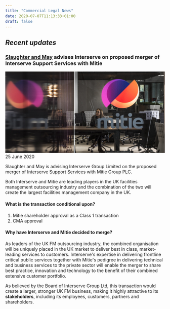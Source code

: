 ```yaml
---
title: "Commercial Legal News"
date: 2020-07-07T11:13:33+01:00
draft: false
---
```


## *Recent updates*

### [Slaughter and May](https://www.slaughterandmay.com/) advises Interserve on proposed merger of Interserve Support Services with Mitie
![mitie](mitie.jpg)
25 June 2020

Slaughter and May is advising Interserve Group Limited on the proposed merger of Interserve Support Services with Mitie Group PLC. 

Both Interserve and Mitie are leading players in the UK facilities management outsourcing industry and the combination of the two will create the largest facilities management company in the UK. 

#### What is the transaction conditional upon?
1. Mitie shareholder approval as a Class 1 transaction
2. CMA approval

#### Why have Interserve and Mitie decided to merge?
As leaders of the UK FM outsourcing industry, the combined organisation will be uniquely placed in the UK market to deliver best in class, market-leading services to customers. Interserve's expertise in delivering frontline critical public services together with Mitie's pedigree in delivering  technical and business services to the private sector will  enable the merger to share best practice, innovation and technology to the benefit of their combined extensive customer portfolio. 

As believed by the Board of Interserve Group Ltd, this transaction would create a larger, stronger UK FM business, making it highly attractive to its **stakeholders**, including its employees, customers, partners and shareholders.


